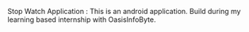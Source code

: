 Stop Watch Application : This is an android application.
Build during my learning based internship with OasisInfoByte.

